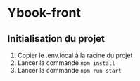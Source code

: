 # Ybook-front

## Initialisation du projet

1. Copier le .env.local à la racine du projet
2. Lancer la commande `npm install`
3. Lancer la commande `npm run start`
